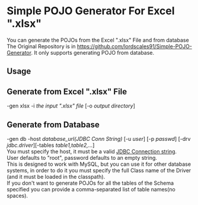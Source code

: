 **Simple POJO Generator For Excel ".xlsx"**
=====================

You can generate the POJOs from the Excel ".xlsx" File and from database
The Original Repository is in https://github.com/lordscales91/Simple-POJO-Generator. It only supports generating POJO from database.


**Usage**
-------

## Generate from Excel ".xlsx" File
-gen xlsx -i <em>the input ".xlsx" file</em> [-o <em>output directory</em>]

## Generate from Database
-gen db -host <em>database_url(JDBC Conn String)</em> [-u <em>user</em>] [-p
	  <em>passwd</em>] [-drv <em>jdbc.driver</em>][-tables
	  <em>table1,table2,...</em>]<br/>
	  You must specify the host, it must be a valid [JDBC Connection string](http://www.java2s.com/Tutorial/Java/0340__Database/AListofJDBCDriversconnectionstringdrivername.htm).<br/>
	  User defaults to "root", password defaults to an empty string.<br/>
	  This is designed to work with MySQL, but you can use it for other database systems, in order to do it you must specify the full Class name of the Driver (and it must be loaded  in the classpath).<br/>
	  If you don't want to generate POJOs for all the tables of the Schema specified you can 
	  provide a comma-separated list of table names(no spaces).
